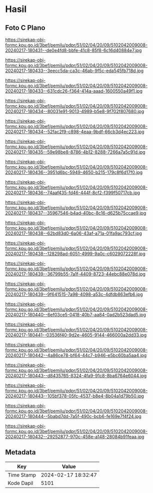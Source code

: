 # Hasil

## Foto C Plano

https://sirekap-obj-formc.kpu.go.id/3bef/pemilu/pdpr/51/02/04/20/09/5102042009008-20240217-180431--de0e4fd8-bbfe-41c8-85f8-6c16d40884e7.jpg

https://sirekap-obj-formc.kpu.go.id/3bef/pemilu/pdpr/51/02/04/20/09/5102042009008-20240217-180433--3eecc5da-ca3c-46ab-9f5c-eda545fb718d.jpg

https://sirekap-obj-formc.kpu.go.id/3bef/pemilu/pdpr/51/02/04/20/09/5102042009008-20240217-180433--631cdc26-f364-414a-aaad-1600550a49f1.jpg

https://sirekap-obj-formc.kpu.go.id/3bef/pemilu/pdpr/51/02/04/20/09/5102042009008-20240217-180434--80031e91-9013-4989-b5e8-9f702f807680.jpg

https://sirekap-obj-formc.kpu.go.id/3bef/pemilu/pdpr/51/02/04/20/09/5102042009008-20240217-180434--52fac2f9-c898-4eaa-9bdf-66cb3d4ec223.jpg

https://sirekap-obj-formc.kpu.go.id/3bef/pemilu/pdpr/51/02/04/20/09/5102042009008-20240217-180435--59e98be8-8786-4b12-8288-7266a7a5c91d.jpg

https://sirekap-obj-formc.kpu.go.id/3bef/pemilu/pdpr/51/02/04/20/09/5102042009008-20240217-180436--3951d6bc-5949-4650-b215-179c8f6d17f0.jpg

https://sirekap-obj-formc.kpu.go.id/3bef/pemilu/pdpr/51/02/04/20/09/5102042009008-20240217-180436--74aaf435-fd46-444f-8cf2-f399f50717cb.jpg

https://sirekap-obj-formc.kpu.go.id/3bef/pemilu/pdpr/51/02/04/20/09/5102042009008-20240217-180437--35967546-b4ad-40bc-8c16-d625b75ccae9.jpg

https://sirekap-obj-formc.kpu.go.id/3bef/pemilu/pdpr/51/02/04/20/09/5102042009008-20240217-180438--62bd83d0-6a06-43af-a71a-01fa9ac793cf.jpg

https://sirekap-obj-formc.kpu.go.id/3bef/pemilu/pdpr/51/02/04/20/09/5102042009008-20240217-180438--128298ad-6051-4999-9a0c-c6029072228f.jpg

https://sirekap-obj-formc.kpu.go.id/3bef/pemilu/pdpr/51/02/04/20/09/5102042009008-20240217-180439--36799b55-7a1f-4409-8723-44ebc88e078d.jpg

https://sirekap-obj-formc.kpu.go.id/3bef/pemilu/pdpr/51/02/04/20/09/5102042009008-20240217-180439--9f641515-7a98-4098-a53c-4dfdb863efb6.jpg

https://sirekap-obj-formc.kpu.go.id/3bef/pemilu/pdpr/51/02/04/20/09/5102042009008-20240217-180440--6ef03ce5-0418-40b7-aa84-0ad2b523dad5.jpg

https://sirekap-obj-formc.kpu.go.id/3bef/pemilu/pdpr/51/02/04/20/09/5102042009008-20240217-180441--03536f40-9d2e-4605-9144-466000a2dd33.jpg

https://sirekap-obj-formc.kpu.go.id/3bef/pemilu/pdpr/51/02/04/20/09/5102042009008-20240217-180442--4a86ce78-bf64-44c7-b946-e5bc60ba5aa4.jpg

https://sirekap-obj-formc.kpu.go.id/3bef/pemilu/pdpr/51/02/04/20/09/5102042009008-20240217-180443--d8435765-8324-4fa9-91c8-8ba6764e6044.jpg

https://sirekap-obj-formc.kpu.go.id/3bef/pemilu/pdpr/51/02/04/20/09/5102042009008-20240217-180443--105bf378-05fc-4537-b8e4-8b04a1d79b50.jpg

https://sirekap-obj-formc.kpu.go.id/3bef/pemilu/pdpr/51/02/04/20/09/5102042009008-20240217-180444--5babd7dd-7a5f-490c-bcb6-fe169e7f4f24.jpg

https://sirekap-obj-formc.kpu.go.id/3bef/pemilu/pdpr/51/02/04/20/09/5102042009008-20240217-180432--29252877-970c-458e-a148-28084b91feaa.jpg


## Metadata

| Key        | Value               |
| ---------- | ------------------- |
| Time Stamp | 2024-02-17 18:32:47 |
| Kode Dapil | 5101                |



